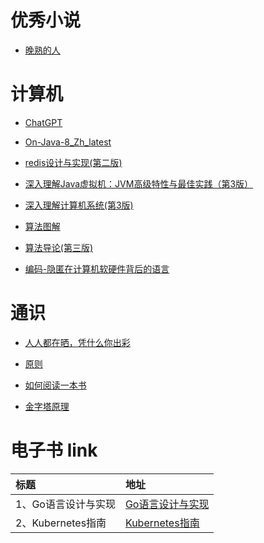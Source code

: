 
# 优秀小说
  
- [晚熟的人](晚熟的人.epub) 
       

# 计算机
  
- [ChatGPT](ChatGPT.pdf) 
  
- [On-Java-8_Zh_latest](On-Java-8_Zh_latest.epub) 
  
- [redis设计与实现(第二版)](redis设计与实现(第二版).epub) 
  
- [深入理解Java虚拟机：JVM高级特性与最佳实践（第3版）](深入理解Java虚拟机：JVM高级特性与最佳实践（第3版）.epub) 
  
- [深入理解计算机系统(第3版)](深入理解计算机系统(第3版).pdf) 
  
- [算法图解](算法图解.epub) 
  
- [算法导论(第三版)](算法导论(第三版).pdf) 
  
- [编码-隐匿在计算机软硬件背后的语言](编码-隐匿在计算机软硬件背后的语言.pdf) 
       

# 通识
  
- [人人都在晒，凭什么你出彩](人人都在晒，凭什么你出彩.epub) 
  
- [原则](原则.pdf) 
  
- [如何阅读一本书](如何阅读一本书.pdf) 
  
- [金字塔原理](金字塔原理.美.巴巴拉·明托.epub) 
       



# 电子书 link
| 标题          | 地址                                        |
|:------------|:------------------------------------------|
| 1、Go语言设计与实现 | [Go语言设计与实现](https://draveness.me/golang/) |
| 2、Kubernetes指南  | [Kubernetes指南](https://kubernetes.feisky.xyz/) |
